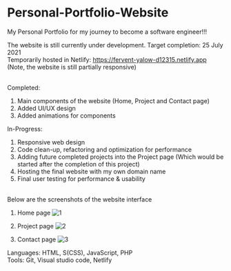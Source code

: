 # Personal-Portfolio-Website
My Personal Portfolio for my journey to become a software engineer!!!

The website is still currently under development. Target completion: 25 July 2021
<br>Temporarily hosted in Netlify: https://fervent-yalow-d12315.netlify.app (Note, the website is still partially responsive)

<br>Completed:
1. Main components of the website (Home, Project and Contact page)
2. Added UI/UX design
3. Added animations for components

In-Progress:
1. Responsive web design
2. Code clean-up, refactoring and optimization for performance
3. Adding future completed projects into the Project page (Which would be started after the completion of this project)
4. Hosting the final website with my own domain name
5. Final user testing for performance & usability

<br>Below are the screenshots of the website interface 
1. Home page
![1](https://user-images.githubusercontent.com/79066503/126161074-fda8dbd0-1b43-46f5-bd58-328ff2ab99b2.PNG)

2. Project page
![2](https://user-images.githubusercontent.com/79066503/126161082-35407634-6ca2-4dac-b026-2c98833076b1.PNG)

3. Contact page
![3](https://user-images.githubusercontent.com/79066503/126161087-45d84350-e8c7-4620-9b08-402c3560dc92.PNG)


Languages: HTML, S(CSS), JavaScript, PHP
<br>Tools: Git, Visual studio code, Netlify
